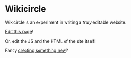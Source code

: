# Wikicircle

Wikicircle is an experiment in writing a *truly* editable website.

[Edit this page](#edit?md/Home)!

Or, edit [the JS](#edit?js/wikicircle/app.js) and
[the HTML](#edit?html/index.html) of the site itself!

Fancy [creating something new](#new)?
